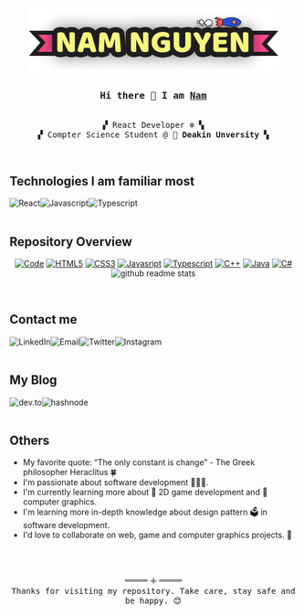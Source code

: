 
<p align="center">
  <img src="./NamLogo.png"/>
</p>

<h3 align="center"><samp>Hi there 🌸 I am <b><a rel="nofollow noopener noreferrer" target="_blank" href="https://namnguyen.in/">Nam</a></b></samp></h3>

<p align="center"><br>
  <samp>
    ▞ React Developer ❄️ ▚ <br>
    ▞ Compter Science Student @ 🌻 <b>Deakin Unversity</b> ▚ <br>
  </samp>
</p>

<br>
<h2>Technologies I am familiar most</h2>
<img align="left" alt="React" src="https://img.shields.io/badge/-React-61DAFB?style=for-the-badge&&logo=React&logoColor=000"></a>
<img align="left" alt="Javascript" src="https://img.shields.io/badge/-Javascript-f7df1e?style=for-the-badge&&logo=JavaScript&logoColor=000">
<img align="left" alt="Typescript" src="https://img.shields.io/badge/-Typescript-3178c6?style=for-the-badge&logo=TypeScript&logoColor=white">

<br>
<br>
<h2>Repository Overview</h2>
<p align="center">
  <a rel="nofollow noopener noreferrer" href="https://github.com/nnfunny?tab=repositories" target="_blank"><img alt="Code" src="https://img.shields.io/badge/-Code-000000?style=flat-square"></a>
  <a rel="nofollow noopener noreferrer" href="https://github.com/nnfunny?tab=repositories&q=&type=&language=html" target="_blank"><img alt="HTML5" src="https://img.shields.io/badge/-HTML5-e34f26?style=flat-square&logo=HTML5&logoColor=white"></a>
  <a rel="nofollow noopener noreferrer" href="https://github.com/nnfunny?tab=repositories&q=&type=&language=css" target="_blank"><img alt="CSS3" src="https://img.shields.io/badge/-CSS3-1572B6?style=flat-square&logo=CSS3&logoColor=white"></a>
  <a rel="nofollow noopener noreferrer" href="https://github.com/nnfunny?tab=repositories&q=&type=&language=javascript" target="_blank"><img alt="Javasript" src="https://img.shields.io/badge/-Javascript-f7df1e?style=flat-square&logo=JavaScript&logoColor=000"></a>
  <a rel="nofollow noopener noreferrer" href="https://github.com/nnfunny?tab=repositories&q=&type=&language=typescript" target="_blank"><img alt="Typescript" src="https://img.shields.io/badge/-Typescript-3178c6?style=flat-square&logo=TypeScript&logoColor=white"></a>
  <a rel="nofollow noopener noreferrer" href="https://github.com/nnfunny?tab=repositories&q=&type=&language=c%2B%2B" target="_blank"><img alt="C++" src="https://img.shields.io/badge/-C++-00599c?style=flat-square&logo=c%2B%2B&logoColor=white"></a>
  <a rel="nofollow noopener noreferrer" href="https://github.com/nnfunny?tab=repositories&q=&type=&language=java" target="_blank"><img alt="Java" src="https://img.shields.io/badge/-Java-007396?style=flat-square&logo=Java&logoColor=white"></a>
  <a rel="nofollow noopener noreferrer" href="https://github.com/nnfunny?tab=repositories&q=&type=&language=c%23" target="_blank"><img alt="C#" src="https://img.shields.io/badge/-C%23-239120?style=flat-square&logo=C%20Sharp&logoColor=white"></a>
  <img alt="github readme stats" src="https://github-readme-stats.vercel.app/api?username=nnfunny&show_icons=true&hide_border=true&hide=issues&theme=tokyonight">
</p>

<br>
<h2>Contact me</h2>
<p>
  <a rel="nofollow noopener noreferrer" href="https://www.linkedin.com/in/vnngu/" target="_blank"><img align="left" alt="LinkedIn" src="https://img.shields.io/badge/-LINKEDIN-0A66C2?style=for-the-badge&logo=LinkedIn&logoColor=white"></a>
  <a rel="nofollow noopener noreferrer" href="mailto:vnngucs@outlook.com" target="_blank"><img align="left" alt="Email" src="https://img.shields.io/badge/-MAIL-0078D4?style=for-the-badge&logo=Microsoft-Outlook&logoColor=white"></a>
  <a rel="nofollow noopener noreferrer" href="https://twitter.com/namnguyenDev" target="_blank"><img align="left" alt="Twitter" src="https://img.shields.io/badge/-TWITTER-1DA1F2?style=for-the-badge&logo=Twitter&logoColor=white"></a>
  <a rel="nofollow noopener noreferrer" href="https://www.instagram.com/nam.viet.nguyen/" target="_blank"><img align="left" alt="Instagram" src="https://img.shields.io/badge/-INSTAGRAM-E4405F?style=for-the-badge&logo=instagram&logoColor=white"></a>
</p>

<br>
<br>
<h2>My Blog</h2>
<p>
  <a rel="nofollow noopener noreferrer" href="https://namvnngu.hashnode.dev/" target="_blank"><img align="left" alt="dev.to" src="https://img.shields.io/badge/-HASHNODE-2962FF?style=for-the-badge&logo=hashnode&logoColor=white"></a>
  <a rel="nofollow noopener noreferrer" href="https://dev.to/namvnngu" target="_blank"><img align="left" alt="hashnode" src="https://img.shields.io/badge/-DEV.TO-0A0A0A?style=for-the-badge&logo=dev.to&logoColor=white"></a>
</p>

<br>
<br>
<h2>Others</h2>
<ul>
  <li>My favorite quote: “The only constant is change” - The Greek philosopher Heraclitus 🍀</li>
  <li>I'm passionate about software development 👨🏻‍💻.</li>  
  <li>I'm currently learning more about 👾 2D game development and 🌈 computer graphics.</li>
  <li>I'm learning more in-depth knowledge about design pattern 🗳 in software development.</li>
  <li>I'd love to collaborate on web, game and computer graphics projects. 🤝</p>
</ul>

<br>
<br>
<p align="center">
  ════ 𐫰 ════ <br>
  <samp>Thanks for visiting my repository. Take care, stay safe and be happy. 😊</samp>
</p>
